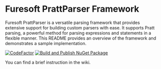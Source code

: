 # Furesoft PrattParser Framework

Furesoft PrattParser is a versatile parsing framework that provides extensive support for building custom parsers with ease. It supports Pratt parsing, a powerful method for parsing expressions and statements in a flexible manner. This README provides an overview of the framework and demonstrates a sample implementation.

[![CodeFactor](https://www.codefactor.io/repository/github/furesoft/furesoft.prattparser/badge)](https://www.codefactor.io/repository/github/furesoft/furesoft.prattparser)
[![Build and Publish NuGet Package](https://github.com/furesoft/Furesoft.PrattParser/actions/workflows/pack.yaml/badge.svg)](https://github.com/furesoft/Furesoft.PrattParser/actions/workflows/pack.yaml)


You can find a brief instruction in the wiki.
